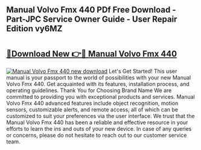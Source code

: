 ## Manual Volvo Fmx 440 PDf Free Download - Part-JPC Service Owner Guide - User Repair Edition vy6MZ

# <h2><a href="http://bc52627.oget.top/?id=Manual+Volvo+Fmx+440">🔗Download New 👉🔴 Manual Volvo Fmx 440</a></h2>

[![Manual Volvo Fmx 440 new download](https://i.imgur.com/5g1atiW.png)](http://bc52627.oget.top/?id=Manual+Volvo+Fmx+440)
Let's Get Started! This user manual is your passport to the world of possibilities with your new Manual Volvo Fmx 440. Get acquainted with its features, installation process, and operating guidelines. Thank You for Choosing Brand Name We are committed to providing you with exceptional products and services. Manual Volvo Fmx 440 advanced features include object recognition, motion sensors, customizable alerts, and remote access, all of which can be customized to suit your preferences via the user interface. We trust that the Manual Volvo Fmx 440 has been a reliable and effective resource in your efforts to learn the ins and outs of your new device. In case of any queries or concerns, please do not hesitate to reach out to our customer service team.
